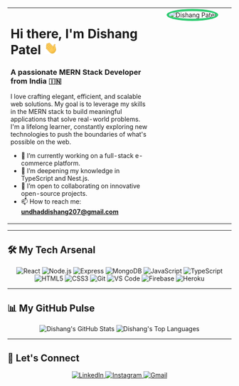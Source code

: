 
<br>

<table>
  <tr>
    <td width="65%" valign="top">
      <h1>Hi there, I'm Dishang Patel <img src="https://raw.githubusercontent.com/ABSphreak/ABSphreak/master/gifs/Hi.gif" width="30px"></h1>
      <h3>A passionate MERN Stack Developer from India 🇮🇳</h3>
      <p>
        I love crafting elegant, efficient, and scalable web solutions. My goal is to leverage my skills in the MERN stack to build meaningful applications that solve real-world problems. I'm a lifelong learner, constantly exploring new technologies to push the boundaries of what's possible on the web.
      </p>
      <ul>
        <li>🔭 I’m currently working on a full-stack e-commerce platform.</li>
        <li>🌱 I’m deepening my knowledge in TypeScript and Nest.js.</li>
        <li>👯 I’m open to collaborating on innovative open-source projects.</li>
        <li>📫 How to reach me: <a href="mailto:undhaddishang207@gmail.com"><strong>undhaddishang207@gmail.com</strong></a></li>
      </ul>
    </td>
    <td width="35%" align="center" valign="top">
      <img src="https://avatars.githubusercontent.com/u/94671110?v=4" width="250" alt="Dishang Patel" style="border-radius:50%; border: 5px solid #2ecc71;" />
    </td>
  </tr>
</table>

---

## 🛠️ My Tech Arsenal

<div align="center">
  <img src="https://img.shields.io/badge/React-20232A?style=for-the-badge&logo=react&logoColor=61DAFB" alt="React"/>
  <img src="https://img.shields.io/badge/Node.js-339933?style=for-the-badge&logo=nodedotjs&logoColor=white" alt="Node.js"/>
  <img src="https://img.shields.io/badge/Express.js-000000?style=for-the-badge&logo=express&logoColor=white" alt="Express"/>
  <img src="https://img.shields.io/badge/MongoDB-47A248?style=for-the-badge&logo=mongodb&logoColor=white" alt="MongoDB"/>
  <img src="https://img.shields.io/badge/JavaScript-F7DF1E?style=for-the-badge&logo=javascript&logoColor=black" alt="JavaScript"/>
  <img src="https://img.shields.io/badge/TypeScript-3178C6?style=for-the-badge&logo=typescript&logoColor=white" alt="TypeScript"/>
  <img src="https://img.shields.io/badge/HTML5-E34F26?style=for-the-badge&logo=html5&logoColor=white" alt="HTML5"/>
  <img src="https://img.shields.io/badge/CSS3-1572B6?style=for-the-badge&logo=css3&logoColor=white" alt="CSS3"/>
  <img src="https://img.shields.io/badge/Git-F05032?style=for-the-badge&logo=git&logoColor=white" alt="Git"/>
  <img src="https://img.shields.io/badge/VS_Code-007ACC?style=for-the-badge&logo=visualstudiocode&logoColor=white" alt="VS Code"/>
  <img src="https://img.shields.io/badge/Firebase-FFCA28?style=for-the-badge&logo=firebase&logoColor=black" alt="Firebase"/>
  <img src="https://img.shields.io/badge/Heroku-430098?style=for-the-badge&logo=heroku&logoColor=white" alt="Heroku"/>
</div>

---

## 📊 My GitHub Pulse

<div align="center">

<img height="180em" src="https://github-readme-stats.vercel.app/api?username=Dishang20&show_icons=true&theme=transparent&bg_color=00000000&title_color=2ecc71&text_color=ffffff&icon_color=3498db&hide_border=true&rank_icon=github" alt="Dishang's GitHub Stats"/>

<img height="180em" src="https://github-readme-stats.vercel.app/api/top-langs/?username=Dishang20&layout=compact&theme=transparent&bg_color=00000000&title_color=2ecc71&text_color=ffffff&hide_border=true" alt="Dishang's Top Languages"/>

</div>

---

## 🔗 Let's Connect

<div align="center">
  <a href="https://www.linkedin.com/in/imdishangpatel" target="_blank">
    <img src="https://img.shields.io/badge/LinkedIn-0077B5?style=for-the-badge&logo=linkedin&logoColor=white" alt="LinkedIn">
  </a>
  <a href="https://www.instagram.com/dishang_undhad/" target="_blank">
    <img src="https://img.shields.io/badge/Instagram-E4405F?style=for-the-badge&logo=instagram&logoColor=white" alt="Instagram">
  </a>
  <a href="mailto:dishangundhad207@gmail.com" target="_blank">
    <img src="https://img.shields.io/badge/Gmail-D14836?style=for-the-badge&logo=gmail&logoColor=white" alt="Gmail">
  </a>
</div>
<br>
